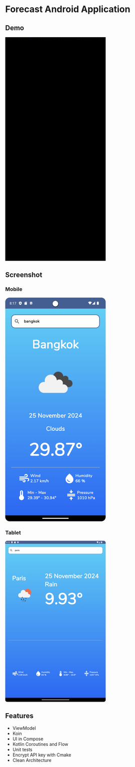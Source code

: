 Forecast Android Application
==================
## Demo
![](https://github.com/NamchokJi/ForecastAndroid/blob/master/demo_application.gif)

## Screenshot
### Mobile
![Mobile](https://github.com/NamchokJi/ForecastAndroid/blob/master/screenshot_mobile.png)
### Tablet
![Tablet](https://github.com/NamchokJi/ForecastAndroid/blob/master/screenshot_tablet.png)
## Features
* ViewModel
* Koin
* UI in Compose
* Kotlin Coroutines and Flow
* Unit tests
* Encrypt API key with Cmake
* Clean Architecture

